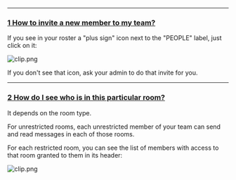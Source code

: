 ***
### <a href="#how-to-invite-a-new-team-member" name="how-to-invite-a-new-team-member">1 How to invite a new member to my team?</a>

If you see in your roster a "plus sign" icon next to the "PEOPLE" label, just click on it:

![clip.png](https://in.kato.im/7b1eee73282f984240111994385c1398712897c69eb1ab43b52f4418dfdace74/clip.png)

If you don't see that icon, ask your admin to do that invite for you.

***
### <a href="#how-do-I-see-who-is-in-a-room" name="how-do-I-see-who-is-in-a-room">2 How do I see who is in this particular room?</a>

It depends on the room type.

For unrestricted rooms, each unrestricted member of your team can send and read messages in each of those rooms.

For each restricted room, you can see the list of members with access to that room granted to them in its header: 

![clip.png](https://in.kato.im/ea7625c99b8f4f4bd91cd641cfa08313935ff6c323c0856c05fcaefdd5eff7/clip.png)
